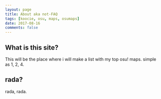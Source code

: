 ```yaml
---
layout: page
title: About aka not-FAQ
tags: [koocie, osu, maps, osumaps]
date: 2017-08-16
comments: false
---
```


## What is this site?
This will be the place where i will make a list with my top osu! maps. 
simple as 1, 2, 4.

## rada?
rada, rada.
